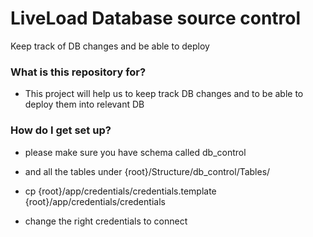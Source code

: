 # LiveLoad Database source control #

Keep track of DB changes and be able to deploy

### What is this repository for? ###

- This project will help us to keep track DB changes and to be able to deploy them into relevant DB

### How do I get set up? ###

- please make sure you have schema called db_control
- and all the tables under {root}/Structure/db_control/Tables/

- cp {root}/app/credentials/credentials.template {root}/app/credentials/credentials
- change the right credentials to connect

